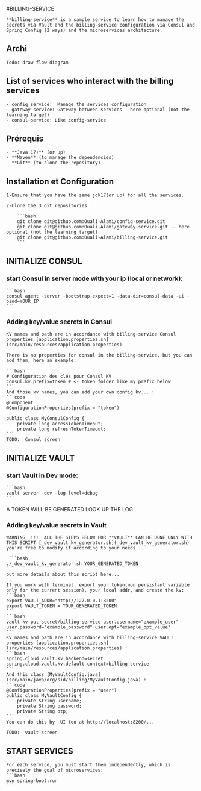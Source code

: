 #BILLING-SERVICE

    **billing-service** is a sample service to learn how to manage the secrets via Vault and the billing-service configuration via Consul and Spring Config (2 ways) and the microservices architecture.

## Archi

    Todo: draw flow diagram

## List of services who interact with the billing services 

    - config service:  Manage the services configuration
    - gateway-service: Gateway between services --here optional (not the learning target)
    - consul-service: Like config-service

## Prérequis

    - **Java 17+** (or up)
    - **Maven** (to manage the dependencies)
    - **Git** (to clone the repository)


## Installation et Configuration

    1-Ensure that you have the same jdk17(or up) for all the services.
    
    2-Clone the 3 git repositories :

        ```bash
        git clone git@github.com:Ouali-Alami/config-service.git
        git clone git@github.com:Ouali-Alami/gateway-service.git -- here optional (not the learning target)
        git clone git@github.com:Ouali-Alami/billing-service.git
        ```

## INITIALIZE CONSUL

### start Consul in server mode with your ip (local or network):

    ```bash
    consul agent -server -bootstrap-expect=1 -data-dir=consul-data -ui -bind=YOUR_IP
    ```
### Adding key/value secrets in Consul

    KV names and path are in accordance with billing-service Consul properties [application.properties.sh](src/main/resources/application.properties)

    There is no properties for consul in the billing-service, but you can add them, here an example:

    ```bash
    # Configuration des clés pour Consul KV
    consul.kv.prefix=token # <- token folder like my prefix below
    ```
    And those kv names, you can add your own config kv... :
    ```code
    @Component
    @ConfigurationProperties(prefix = "token")
    
    public class MyConsulConfig {
        private long accessTokenTimeout;
        private long refreshTokenTimeout;
    ```
    TODO:  Consul screen

## INITIALIZE VAULT

### start Vault in Dev mode:

    ```bash
    vault server -dev -log-level=debug
    ```
A TOKEN WILL BE GENERATED LOOK UP THE LOG...

### Adding key/value secrets in Vault

    WARNING  !!!! ALL THE STEPS BELOW FOR **VAULT** CAN BE DONE ONLY WITH THIS SCRIPT [_dev_vault_kv_generator.sh](_dev_vault_kv_generator.sh) you're free to modify it according to your needs...
   
     ```bash
    ./_dev_vault_kv_generator.sh YOUR_GENERATED_TOKEN
    ```
    but more details about this script here...
    
    If you work with terminal, export your token(non persistant variable only for the current session), your local addr, and create the kv:
    ```bash
    export VAULT_ADDR="http://127.0.0.1:8200"
    export VAULT_TOKEN = YOUR_GENERATED_TOKEN
    ```
    ```bash
    vault kv put secret/billing-service user.username="example_user" user.password="example_password" user.opt="example_opt_value"
    ```
    KV names and path are in accordance with billing-service VAULT properties [application.properties.sh](src/main/resources/application.properties) :
    ```bash
    spring.cloud.vault.kv.backend=secret
    spring.cloud.vault.kv.default-context=billing-service
    ```
    And this class [MyVaultConfig.java](src/main/java/org/sid/billing/MyVaultConfig.java) :
    ```code
    @ConfigurationProperties(prefix = "user")
    public class MyVaultConfig {
        private String username;
        private String password;
        private String otp;
    ```
    You can do this by  UI too at http://localhost:8200/...

    TODO:  vault screen 

## START SERVICES

    For each service, you must start them independently, which is precisely the goal of microservices:
    ```bash
    mvn spring-boot:run
    ```







